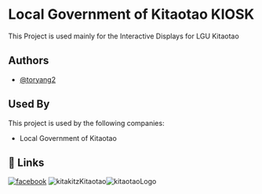 
# Local Government of Kitaotao KIOSK

This Project is used mainly for the Interactive Displays for LGU Kitaotao

## Authors

- [@toryang2](https://www.github.com/toryang2) 


## Used By

This project is used by the following companies:

- Local Government of Kitaotao
## 🔗 Links
[![facebook](https://img.shields.io/badge/FACEBOOK-0A66C2?style=for-the-badge&logo=facebook&logoColor=white)](https://facebook.com/upszboh.thurston)
![kitakitzKitaotao](https://private-user-images.githubusercontent.com/118846650/405881894-36638d4a-b0c0-46ff-b943-35152ec4489a.png?jwt=eyJhbGciOiJIUzI1NiIsInR5cCI6IkpXVCJ9.eyJpc3MiOiJnaXRodWIuY29tIiwiYXVkIjoicmF3LmdpdGh1YnVzZXJjb250ZW50LmNvbSIsImtleSI6ImtleTUiLCJleHAiOjE3Mzc2MDYwNjcsIm5iZiI6MTczNzYwNTc2NywicGF0aCI6Ii8xMTg4NDY2NTAvNDA1ODgxODk0LTM2NjM4ZDRhLWIwYzAtNDZmZi1iOTQzLTM1MTUyZWM0NDg5YS5wbmc_WC1BbXotQWxnb3JpdGhtPUFXUzQtSE1BQy1TSEEyNTYmWC1BbXotQ3JlZGVudGlhbD1BS0lBVkNPRFlMU0E1M1BRSzRaQSUyRjIwMjUwMTIzJTJGdXMtZWFzdC0xJTJGczMlMkZhd3M0X3JlcXVlc3QmWC1BbXotRGF0ZT0yMDI1MDEyM1QwNDE2MDdaJlgtQW16LUV4cGlyZXM9MzAwJlgtQW16LVNpZ25hdHVyZT0wMDVlZjc2ZDg2ZmRmZDVlNTA5NGIwM2IwYWJlNTI4MmMzNDkwZjYyYjg5NjlmN2E2N2I3ZDY4NTllZWY3NTIwJlgtQW16LVNpZ25lZEhlYWRlcnM9aG9zdCJ9.glUGby6GB-GqEmOz4aagON-kk7NJynAqG1pjseIV6Yg)![kitaotaoLogo](https://private-user-images.githubusercontent.com/118846650/405882352-4470dfbf-88f2-49d7-8840-57e5b0da4e68.png?jwt=eyJhbGciOiJIUzI1NiIsInR5cCI6IkpXVCJ9.eyJpc3MiOiJnaXRodWIuY29tIiwiYXVkIjoicmF3LmdpdGh1YnVzZXJjb250ZW50LmNvbSIsImtleSI6ImtleTUiLCJleHAiOjE3Mzc2MDYxNzAsIm5iZiI6MTczNzYwNTg3MCwicGF0aCI6Ii8xMTg4NDY2NTAvNDA1ODgyMzUyLTQ0NzBkZmJmLTg4ZjItNDlkNy04ODQwLTU3ZTViMGRhNGU2OC5wbmc_WC1BbXotQWxnb3JpdGhtPUFXUzQtSE1BQy1TSEEyNTYmWC1BbXotQ3JlZGVudGlhbD1BS0lBVkNPRFlMU0E1M1BRSzRaQSUyRjIwMjUwMTIzJTJGdXMtZWFzdC0xJTJGczMlMkZhd3M0X3JlcXVlc3QmWC1BbXotRGF0ZT0yMDI1MDEyM1QwNDE3NTBaJlgtQW16LUV4cGlyZXM9MzAwJlgtQW16LVNpZ25hdHVyZT00OTZlZjQzNmMxY2UzYjgwZDA0ZDE0ODY4MmNhZjM1Mjg5NmI2MjhiY2IwZmZhNmZjMzYxMTNmMmQzZDRhMWVhJlgtQW16LVNpZ25lZEhlYWRlcnM9aG9zdCJ9.vNHNswyE_vp_8AeF-C_SlOf16Wy-qIOKar1TETfcSv0)


